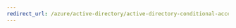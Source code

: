```yaml
---
redirect_url: /azure/active-directory/active-directory-conditional-access-on-premises-setup
---
```

